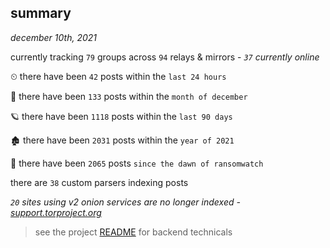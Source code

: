 
## summary
_december 10th, 2021_

currently tracking `79` groups across `94` relays & mirrors - _`37` currently online_

⏲ there have been `42` posts within the `last 24 hours`

🦈 there have been `133` posts within the `month of december`

🪐 there have been `1118` posts within the `last 90 days`

🏚 there have been `2031` posts within the `year of 2021`

🦕 there have been `2065` posts `since the dawn of ransomwatch`

there are `38` custom parsers indexing posts

_`20` sites using v2 onion services are no longer indexed - [support.torproject.org](https://support.torproject.org/onionservices/v2-deprecation/)_

> see the project [README](https://github.com/thetanz/ransomwatch#ransomwatch--) for backend technicals
